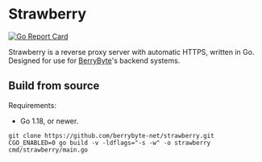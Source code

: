 # Strawberry
[![Go Report Card](https://goreportcard.com/badge/github.com/berrybyte-net/strawberry)](https://goreportcard.com/report/github.com/berrybyte-net/strawberry)

Strawberry is a reverse proxy server with automatic HTTPS, written in Go. 
Designed for use for [BerryByte](https://berrybyte.net)'s backend systems.

## Build from source
Requirements:
- Go 1.18, or newer.

```console
git clone https://github.com/berrybyte-net/strawberry.git
CGO_ENABLED=0 go build -v -ldflags="-s -w" -o strawberry cmd/strawberry/main.go
```
